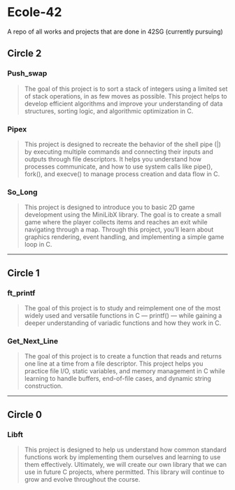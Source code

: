 # Ecole-42
A repo of all works and projects that are done in 42SG (currently pursuing)

## Circle 2
### Push_swap
> The goal of this project is to sort a stack of integers using a limited set of stack operations, in as few moves as possible. This project helps to develop efficient algorithms and improve your understanding of data structures, sorting logic, and algorithmic optimization in C.

### Pipex
> This project is designed to recreate the behavior of the shell pipe (|) by executing multiple commands and connecting their inputs and outputs through file descriptors. It helps you understand how processes communicate, and how to use system calls like pipe(), fork(), and execve() to manage process creation and data flow in C.

### So_Long
> This project is designed to introduce you to basic 2D game development using the MiniLibX library. The goal is to create a small game where the player collects items and reaches an exit while navigating through a map. Through this project, you’ll learn about graphics rendering, event handling, and implementing a simple game loop in C.

---

## Circle 1
### ft_printf
> The goal of this project is to study and reimplement one of the most widely used and versatile functions in C — printf() — while gaining a deeper understanding of variadic functions and how they work in C.

### Get_Next_Line
> The goal of this project is to create a function that reads and returns one line at a time from a file descriptor. This project helps you practice file I/O, static variables, and memory management in C while learning to handle buffers, end-of-file cases, and dynamic string construction.

---

## Circle 0
### Libft
> This project is designed to help us understand how common standard functions work by implementing them ourselves and learning to use them effectively. Ultimately, we will create our own library that we can use in future C projects, where permitted. This library will continue to grow and evolve throughout the course.
